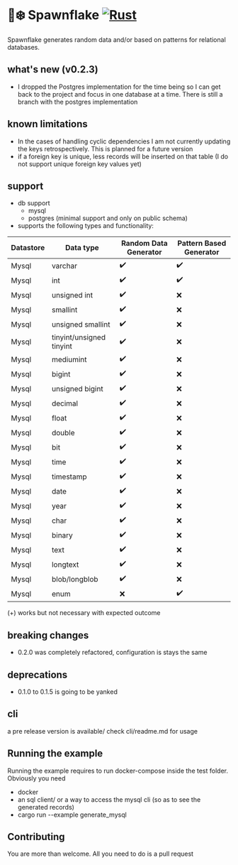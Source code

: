 # 🐙❄️ Spawnflake [![Rust](https://github.com/elasticrash/spawnflake/actions/workflows/rust.yml/badge.svg)](https://github.com/elasticrash/spawnflake/actions/workflows/rust.yml)

Spawnflake generates random data and/or based on patterns for relational databases.


## what's new (v0.2.3)
* I dropped the Postgres implementation for the time being so I can get back to the project and focus in one database at a time. There is still a branch with the postgres implementation

## known limitations
*  In the cases of handling cyclic dependencies I am not currently updating the keys retrospectively. This is planned for a future version
* if a foreign key is unique, less records will be inserted on that table (I do not support unique foreign key values yet)

## support 
* db support
    - mysql
    - postgres (minimal support and only on public schema)
* supports the following types and functionality:

| Datastore   | Data type                | Random Data Generator  | Pattern Based Generator  |
| ----------- | -----------              |-----------             | -----------              |
| Mysql       | varchar                  | ✔️                      | ✔️                        |
| Mysql       | int                      | ✔️                      | ✔️                        |
| Mysql       | unsigned int             | ✔️                      | ❌                       |
| Mysql       | smallint                 | ✔️                      | ❌                       |
| Mysql       | unsigned smallint        | ✔️                      | ❌                       |
| Mysql       | tinyint/unsigned tinyint | ✔️                      | ❌                       |
| Mysql       | mediumint                | ✔️                      | ❌                       |  
| Mysql       | bigint                   | ✔️                      | ❌                       |
| Mysql       | unsigned bigint          | ✔️                      | ❌                       |
| Mysql       | decimal                  | ✔️                      | ❌                       |
| Mysql       | float                    | ✔️                      | ❌                       |
| Mysql       | double                   | ✔️                      | ❌                       |
| Mysql       | bit                      | ✔️                      | ❌                       |
| Mysql       | time                     | ✔️                      | ❌                       |
| Mysql       | timestamp                | ✔️                      | ❌                       |
| Mysql       | date                     | ✔️                      | ❌                       |
| Mysql       | year                     | ✔️                      | ❌                       |
| Mysql       | char                     | ✔️                      | ❌                       |
| Mysql       | binary                   | ✔️                      | ❌                       |
| Mysql       | text                     | ✔️                      | ❌                       |
| Mysql       | longtext                 | ✔️                      | ❌                       |
| Mysql       | blob/longblob            | ✔️                      | ❌                       |
| Mysql       | enum                     | ❌                     | ✔️                        |

(+) works but not necessary with expected outcome

## breaking changes
* 0.2.0 was completely refactored, configuration is stays the same

## deprecations
* 0.1.0 to 0.1.5 is going to be yanked

## cli 
a pre release version is available/ check cli/readme.md for usage

## Running the example
Running the example requires to run docker-compose inside the test folder. Obviously you need
* docker
* an sql client/ or a way to access the mysql cli (so as to see the generated records)
* cargo run --example generate_mysql

## Contributing

You are more than welcome. All you need to do is a pull request
